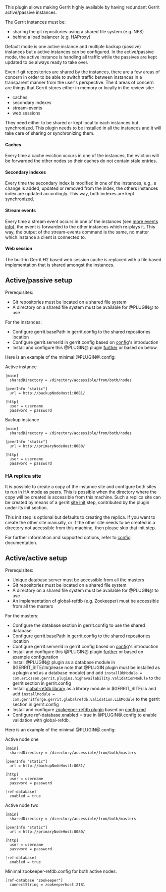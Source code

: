 
This plugin allows making Gerrit highly available by having redundant Gerrit
active/passive instances.

The Gerrit instances must be:

* sharing the git repositories using a shared file system (e.g. NFS)
* behind a load balancer (e.g. HAProxy)

Default mode is one active instance and multiple backup (passive) instances
but `n` active instances can be configured. In the active/passive mode, the active
instance is handling all traffic while the passives are kept updated to be always
ready to take over.

Even if git repositories are shared by the instances, there are a few areas
of concern in order to be able to switch traffic between instances in a
transparent manner from the user's perspective. The 4 areas of concern are
things that Gerrit stores either in memory or locally in the review site:

* caches
* secondary indexes
* stream-events
* web sessions

They need either to be shared or kept local to each instances but synchronized.
This plugin needs to be installed in all the instances and it will take care of
sharing or synchronizing them.

#### Caches
Every time a cache eviction occurs in one of the instances, the eviction will be
forwarded the other nodes so their caches do not contain stale entries.

#### Secondary indexes
Every time the secondary index is modified in one of the instances, e.g., a change
is added, updated or removed from the index, the others instances index are updated
accordingly. This way, both indexes are kept synchronized.

#### Stream events
Every time a stream event occurs in one of the instances
(see [more events info](https://gerrit-review.googlesource.com/Documentation/cmd-stream-events.html#events)),
the event is forwarded to the other instances which re-plays it. This way, the output
of the stream-events command is the same, no matter which  instance a client is
connected to.

#### Web session
The built-in Gerrit H2 based web session cache is replaced with a file based
implementation that is shared amongst the instances.

## Active/passive setup

Prerequisites:

* Git repositories must be located on a shared file system
* A directory on a shared file system must be available for @PLUGIN@ to use

For the instances:

* Configure gerrit.basePath in gerrit.config to the shared repositories location
* Configure gerrit.serverId in gerrit.config based on [config](config.md)'s introduction
* Install and configure this @PLUGIN@ plugin [further](config.md) or based on below.

Here is an example of the minimal @PLUGIN@.config:

Active instance

```
[main]
  sharedDirectory = /directory/accessible/from/both/nodes

[peerInfo "static"]
  url = http://backupNodeHost1:8081/

[http]
  user = username
  password = password
```

Backup instance

```
[main]
  sharedDirectory = /directory/accessible/from/both/nodes

[peerInfo "static"]
  url = http://primaryNodeHost:8080/

[http]
  user = username
  password = password
```

### HA replica site

It is possible to create a copy of the instance site and configure both
sites to run in HA mode as peers. This is possible when the directory where
the copy will be created is accessible from this machine. Such a replica site
can be created by means of a gerrit [site init](../../../Documentation/pgm-init.html) step,
contributed by the plugin under its init section.

This init step is optional but defaults to creating the replica. If you want to
create the other site manually, or if the other site needs to be created in a
directory not accessible from this machine, then please skip that init step.

For further information and supported options, refer to [config](config.md)
documentation.

## Active/active setup

Prerequisites:

* Unique database server must be accessible from all the masters
* Git repositories must be located on a shared file system
* A directory on a shared file system must be available for @PLUGIN@ to use
* An implementation of global-refdb (e.g. Zookeeper) must be accessible from all the masters

For the masters:

* Configure the database section in gerrit.config to use the shared database
* Configure gerrit.basePath in gerrit.config to the shared repositories location
* Configure gerrit.serverId in gerrit.config based on [config](config.md)'s introduction
* Install and configure this @PLUGIN@ plugin [further](config.md) or based on example
configuration
* Install @PLUGIN@ plugin as a database module in $GERRIT_SITE/lib(please note that
@PLUGIN plugin must be installed as a plugin and as a database module) and add
`installDbModule = com.ericsson.gerrit.plugins.highavailability.ValidationModule`
to the gerrit section in gerrit.config
* Install [global-refdb library](https://mvnrepository.com/artifact/com.gerritforge/global-refdb) as a library module in $GERRIT_SITE/lib and add
`installModule = com.gerritforge.gerrit.globalrefdb.validation.LibModule` to the gerrit
section in gerrit.config
* Install and configure [zookeeper-refdb plugin](https://gerrit-ci.gerritforge.com/view/Plugins-master/job/plugin-zookeeper-refdb-bazel-master) based on [config.md](https://gerrit.googlesource.com/plugins/zookeeper-refdb/+/refs/heads/master/src/main/resources/Documentation/config.md)
* Configure ref-database.enabled = true in @PLUGIN@.config to enable validation with
global-refdb.

Here is an example of the minimal @PLUGIN@.config:

Active node one

```
[main]
  sharedDirectory = /directory/accessible/from/both/masters

[peerInfo "static"]
  url = http://backupNodeHost1:8081/

[http]
  user = username
  password = password

[ref-database]
  enabled = true
```

Active node two

```
[main]
  sharedDirectory = /directory/accessible/from/both/masters

[peerInfo "static"]
  url = http://primaryNodeHost:8080/

[http]
  user = username
  password = password

[ref-database]
  enabled = true
```

Minimal zookeeper-refdb.config for both active nodes:

```
[ref-database "zookeeper"]
  connectString = zookeeperhost:2181
```